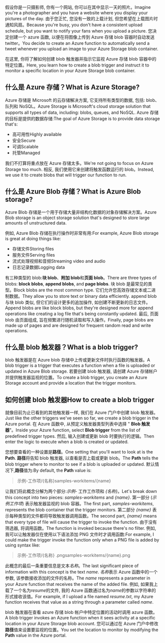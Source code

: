 <span data-ttu-id="24977-101">假设你是一只摄影师, 你有一个网站, 你可以在其中显示一天的照片。</span><span class="sxs-lookup"><span data-stu-id="24977-101">Imagine you're a photographer and you have a website where you display your pictures of the day.</span></span> <span data-ttu-id="24977-102">由于您正忙, 您没有一致的上载计划, 但您希望在上载图片时通知风扇。</span><span class="sxs-lookup"><span data-stu-id="24977-102">Because you're busy, you don't have a consistent upload schedule, but you want to notify your fans when you upload a picture.</span></span> <span data-ttu-id="24977-103">您决定创建一个 azure 函数, 以便在将图像上传到 Azure 存储 blob 容器时自动发送 twitter。</span><span class="sxs-lookup"><span data-stu-id="24977-103">You decide to create an Azure function to automatically send a tweet whenever you upload an image to your Azure Storage blob container.</span></span>

<span data-ttu-id="24977-104">在这里, 你将了解如何创建 blob 触发器并指示它监视 Azure 存储 blob 容器中的特定位置。</span><span class="sxs-lookup"><span data-stu-id="24977-104">Here, you learn how to create a blob trigger and instruct it to monitor a specific location in your Azure Storage blob container.</span></span>

## <a name="what-is-azure-storage"></a><span data-ttu-id="24977-105">什么是 Azure 存储？</span><span class="sxs-lookup"><span data-stu-id="24977-105">What is Azure Storage?</span></span>

<span data-ttu-id="24977-106">Azure 存储是 Microsoft 的云存储解决方案, 它支持所有类型的数据, 包括: blob、队列和 NoSQL。</span><span class="sxs-lookup"><span data-stu-id="24977-106">Azure Storage is Microsoft's cloud storage solution that supports all types of data, including: blobs, queues, and NoSQL.</span></span> <span data-ttu-id="24977-107">Azure 存储的目标是提供的数据存储:</span><span class="sxs-lookup"><span data-stu-id="24977-107">The goal of Azure Storage is to provide data storage that's:</span></span>

- <span data-ttu-id="24977-108">高可用性</span><span class="sxs-lookup"><span data-stu-id="24977-108">Highly available</span></span>
- <span data-ttu-id="24977-109">安全</span><span class="sxs-lookup"><span data-stu-id="24977-109">Secure</span></span>
- <span data-ttu-id="24977-110">可调</span><span class="sxs-lookup"><span data-stu-id="24977-110">Scalable</span></span>
- <span data-ttu-id="24977-111">托管</span><span class="sxs-lookup"><span data-stu-id="24977-111">Managed</span></span>

<span data-ttu-id="24977-112">我们不打算将重点放在 Azure 存储太多。</span><span class="sxs-lookup"><span data-stu-id="24977-112">We're not going to focus on Azure Storage too much.</span></span> <span data-ttu-id="24977-113">相反, 我们使用它来创建将触发函数运行的 blob。</span><span class="sxs-lookup"><span data-stu-id="24977-113">Instead, we use it to create blobs that will trigger our function to run.</span></span>

## <a name="what-is-azure-blob-storage"></a><span data-ttu-id="24977-114">什么是 Azure Blob 存储？</span><span class="sxs-lookup"><span data-stu-id="24977-114">What is Azure Blob storage?</span></span>

<span data-ttu-id="24977-115">Azure Blob 存储是一个用于存储大量非结构化数据的对象存储解决方案。</span><span class="sxs-lookup"><span data-stu-id="24977-115">Azure Blob storage is an object storage solution that's designed to store large amounts of unstructured data.</span></span> 

<span data-ttu-id="24977-116">例如, Azure Blob 存储在执行操作时非常有用:</span><span class="sxs-lookup"><span data-stu-id="24977-116">For example, Azure Blob storage is great at doing things like:</span></span>

- <span data-ttu-id="24977-117">存储文件</span><span class="sxs-lookup"><span data-stu-id="24977-117">Storing files</span></span>
- <span data-ttu-id="24977-118">服务文件</span><span class="sxs-lookup"><span data-stu-id="24977-118">Serving files</span></span>
- <span data-ttu-id="24977-119">流式处理视频和音频</span><span class="sxs-lookup"><span data-stu-id="24977-119">Streaming video and audio</span></span>
- <span data-ttu-id="24977-120">日志记录数据</span><span class="sxs-lookup"><span data-stu-id="24977-120">Logging data</span></span>

<span data-ttu-id="24977-121">有三种类型的 blob:**块 blob**、**附加 blob**和**页面 blob**。</span><span class="sxs-lookup"><span data-stu-id="24977-121">There are three types of blobs: **block blobs**, **append blobs**, and **page blobs**.</span></span> <span data-ttu-id="24977-122">块 blob 是最常见的类型。</span><span class="sxs-lookup"><span data-stu-id="24977-122">Block blobs are the most common type.</span></span> <span data-ttu-id="24977-123">它们允许您高效存储文本或二进制数据。</span><span class="sxs-lookup"><span data-stu-id="24977-123">They allow you to store text or binary data efficiently.</span></span> <span data-ttu-id="24977-124">append blob 与块 blob 类似, 但它们的设计更多的追加操作, 如创建不断更新的日志文件。</span><span class="sxs-lookup"><span data-stu-id="24977-124">Append blobs are like block blobs, but they're designed more for append operations like creating a log file that's being constantly updated.</span></span> <span data-ttu-id="24977-125">最后, 页面 blob 由页面组成, 旨在频繁进行随机读取和写入操作。</span><span class="sxs-lookup"><span data-stu-id="24977-125">Finally, page blobs are made up of pages and are designed for frequent random read and write operations.</span></span>

## <a name="what-is-a-blob-trigger"></a><span data-ttu-id="24977-126">什么是 blob 触发器？</span><span class="sxs-lookup"><span data-stu-id="24977-126">What is a blob trigger?</span></span>

<span data-ttu-id="24977-127">blob 触发器是在 Azure blob 存储中上传或更新文件时执行函数的触发器。</span><span class="sxs-lookup"><span data-stu-id="24977-127">A blob trigger is a trigger that executes a function when a file is uploaded or updated in Azure Blob storage.</span></span> <span data-ttu-id="24977-128">若要创建 blob 触发器, 请创建 Azure 存储帐户并提供触发器监视的位置。</span><span class="sxs-lookup"><span data-stu-id="24977-128">To create a blob trigger, you create an Azure Storage account and provide a location that the trigger monitors.</span></span>

## <a name="how-to-create-a-blob-trigger"></a><span data-ttu-id="24977-129">如何创建 blob 触发器</span><span class="sxs-lookup"><span data-stu-id="24977-129">How to create a blob trigger</span></span>

<span data-ttu-id="24977-130">就像目前为止已看到的其他触发器一样, 我们在 Azure 门户中创建 blob 触发器。</span><span class="sxs-lookup"><span data-stu-id="24977-130">Just like the other triggers we've seen so far, we create a blob trigger in the Azure portal.</span></span> <span data-ttu-id="24977-131">在 Azure 函数中, 从预定义触发器类型列表中选择 " **Blob 触发器**"。</span><span class="sxs-lookup"><span data-stu-id="24977-131">Inside your Azure function, select **Blob trigger** from the list of predefined trigger types.</span></span> <span data-ttu-id="24977-132">然后, 输入创建或更新 blob 时要执行的逻辑。</span><span class="sxs-lookup"><span data-stu-id="24977-132">Then enter the logic to execute when a blob is created or updated.</span></span>

<span data-ttu-id="24977-133">您想要查看的一种设置是**路径**。</span><span class="sxs-lookup"><span data-stu-id="24977-133">One setting that you'll want to look at is the **Path**.</span></span> <span data-ttu-id="24977-134">**路径**将告知 blob 触发器, 以查看是否上载或更新 blob。</span><span class="sxs-lookup"><span data-stu-id="24977-134">The **Path** tells the blob trigger where to monitor to see if a blob is uploaded or updated.</span></span> <span data-ttu-id="24977-135">默认情况下,**路径**值为:</span><span class="sxs-lookup"><span data-stu-id="24977-135">By default, the **Path** value is:</span></span> 

> <span data-ttu-id="24977-136">示例-工作项/{名称}</span><span class="sxs-lookup"><span data-stu-id="24977-136">samples-workitems/{name}</span></span>

<span data-ttu-id="24977-137">让我们将此概念分解为两个部分:*示例-* 工作工作项和 *{名称}*。</span><span class="sxs-lookup"><span data-stu-id="24977-137">Let's break down this concept into two pieces: *samples-workitems* and *{name}*.</span></span> <span data-ttu-id="24977-138">第一部分 (*示例工作项*) 表示触发器监视的 blob 容器。</span><span class="sxs-lookup"><span data-stu-id="24977-138">The first part, *samples-workitems*, represents the blob container that the trigger monitors.</span></span> <span data-ttu-id="24977-139">第二部分 *{name}* 表示每种类型的文件都将导致触发器调用函数。</span><span class="sxs-lookup"><span data-stu-id="24977-139">The second part, *{name}* means that every type of file will cause the trigger to invoke the function.</span></span> <span data-ttu-id="24977-140">由于没有筛选器, 将调用函数。</span><span class="sxs-lookup"><span data-stu-id="24977-140">The function is invoked because there's no filter.</span></span> <span data-ttu-id="24977-141">例如, 我可以让触发器仅在使用以下语法添加 PNG 文件时才调用函数:</span><span class="sxs-lookup"><span data-stu-id="24977-141">For example, I could make the trigger invoke the function only when a PNG file is added by using syntax like:</span></span>

> <span data-ttu-id="24977-142">示例-工作项/{名称} .png</span><span class="sxs-lookup"><span data-stu-id="24977-142">samples-workitems/{name}.png</span></span>

<span data-ttu-id="24977-143">此概念的最后一条重要信息是文本*名称*。</span><span class="sxs-lookup"><span data-stu-id="24977-143">The last significant piece of information with this concept is the text *name*.</span></span> <span data-ttu-id="24977-144">*名称*表示 Azure 函数中的一个参数, 该参数接收添加的文件的名称。</span><span class="sxs-lookup"><span data-stu-id="24977-144">The *name* represents a parameter in your Azure function that receives the name of the added file.</span></span> <span data-ttu-id="24977-145">例如, 如果我上载了一个名为*resume*的文件, 我的 Azure 函数通过名为*name*的参数以字符串的形式接收该值。</span><span class="sxs-lookup"><span data-stu-id="24977-145">For example, if I upload a file named *resume.txt*, my Azure function receives that value as a string through a parameter called *name*.</span></span>

<span data-ttu-id="24977-146">blob 触发器在查看 azure 存储 blob 帐户中特定位置的活动时调用 azure 函数。</span><span class="sxs-lookup"><span data-stu-id="24977-146">A blob trigger invokes an Azure function when it sees activity at a specific location in your Azure Storage blob account.</span></span> <span data-ttu-id="24977-147">您可以通过在 Azure 门户中修改**路径**值来设置要监视的位置。</span><span class="sxs-lookup"><span data-stu-id="24977-147">You set the location to monitor by modifying the **Path** value in the Azure portal.</span></span>